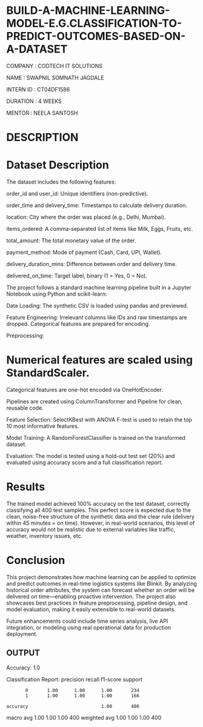 # BUILD-A-MACHINE-LEARNING-MODEL-E.G.CLASSIFICATION-TO-PREDICT-OUTCOMES-BASED-ON-A-DATASET

COMPANY : CODTECH IT SOLUTIONS

NAME : SWAPNIL SOMNATH JAGDALE

INTERN ID : CT04DF1586

DURATION : 4 WEEKS

MENTOR : NEELA SANTOSH

# DESCRIPTION 

# Dataset Description
The dataset includes the following features:

order_id and user_id: Unique identifiers (non-predictive).

order_time and delivery_time: Timestamps to calculate delivery duration.

location: City where the order was placed (e.g., Delhi, Mumbai).

items_ordered: A comma-separated list of items like Milk, Eggs, Fruits, etc.

total_amount: The total monetary value of the order.

payment_method: Mode of payment (Cash, Card, UPI, Wallet).

delivery_duration_mins: Difference between order and delivery time.

delivered_on_time: Target label, binary (1 = Yes, 0 = No).

The project follows a standard machine learning pipeline built in a Jupyter Notebook using Python and scikit-learn:

Data Loading: The synthetic CSV is loaded using pandas and previewed.

Feature Engineering: Irrelevant columns like IDs and raw timestamps are dropped. Categorical features are prepared for encoding.

Preprocessing:

# Numerical features are scaled using StandardScaler.

Categorical features are one-hot encoded via OneHotEncoder.

Pipelines are created using ColumnTransformer and Pipeline for clean, reusable code.

Feature Selection: SelectKBest with ANOVA F-test is used to retain the top 10 most informative features.

Model Training: A RandomForestClassifier is trained on the transformed dataset.

Evaluation: The model is tested using a hold-out test set (20%) and evaluated using accuracy score and a full classification report.

# Results
The trained model achieved 100% accuracy on the test dataset, correctly classifying all 400 test samples. This perfect score is expected due to the clean, noise-free structure of the synthetic data and the clear rule (delivery within 45 minutes = on time). However, in real-world scenarios, this level of accuracy would not be realistic due to external variables like traffic, weather, inventory issues, etc.

# Conclusion
This project demonstrates how machine learning can be applied to optimize and predict outcomes in real-time logistics systems like Blinkit. By analyzing historical order attributes, the system can forecast whether an order will be delivered on time—enabling proactive intervention. The project also showcases best practices in feature preprocessing, pipeline design, and model evaluation, making it easily extensible to real-world datasets.

Future enhancements could include time series analysis, live API integration, or modeling using real operational data for production deployment.


## OUTPUT

Accuracy: 1.0

Classification Report:
              precision    recall  f1-score   support

           0       1.00      1.00      1.00       234
           1       1.00      1.00      1.00       166

    accuracy                           1.00       400
   macro avg       1.00      1.00      1.00       400
weighted avg       1.00      1.00      1.00       400








